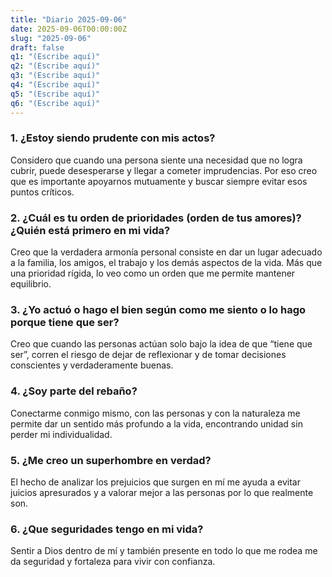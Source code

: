 ```yaml
---
title: "Diario 2025-09-06"
date: 2025-09-06T00:00:00Z
slug: "2025-09-06"
draft: false
q1: "(Escribe aquí)"
q2: "(Escribe aquí)"
q3: "(Escribe aquí)"
q4: "(Escribe aquí)"
q5: "(Escribe aquí)"
q6: "(Escribe aquí)"
---
```


### 1. ¿Estoy siendo prudente con mis actos?
Considero que cuando una persona siente una necesidad que no logra cubrir, puede desesperarse y llegar a cometer imprudencias. Por eso creo que es importante apoyarnos mutuamente y buscar siempre evitar esos puntos críticos.

### 2. ¿Cuál es tu orden de prioridades (orden de tus amores)? ¿Quién está primero en mi vida?
Creo que la verdadera armonía personal consiste en dar un lugar adecuado a la familia, los amigos, el trabajo y los demás aspectos de la vida. Más que una prioridad rígida, lo veo como un orden que me permite mantener equilibrio.

### 3. ¿Yo actuó o hago el bien según como me siento o lo hago porque tiene que ser?
Creo que cuando las personas actúan solo bajo la idea de que “tiene que ser”, corren el riesgo de dejar de reflexionar y de tomar decisiones conscientes y verdaderamente buenas.

### 4. ¿Soy parte del rebaño?
Conectarme conmigo mismo, con las personas y con la naturaleza me permite dar un sentido más profundo a la vida, encontrando unidad sin perder mi individualidad.

### 5. ¿Me creo un superhombre en verdad?
El hecho de analizar los prejuicios que surgen en mí me ayuda a evitar juicios apresurados y a valorar mejor a las personas por lo que realmente son.

### 6. ¿Que seguridades tengo en mi vida?
Sentir a Dios dentro de mí y también presente en todo lo que me rodea me da seguridad y fortaleza para vivir con confianza.